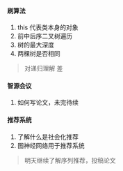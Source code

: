 #### 刷算法

1. this 代表类本身的对象
2. 前中后序二叉树遍历
3. 树的最大深度
4. 两棵树是否相同

> 对递归理解 差

#### 智源会议

1. 如何写论文，未完待续

#### 推荐系统

1. 了解什么是社会化推荐
2. 图神经网络用于推荐系统

> 明天继续了解序列推荐，投稿论文

